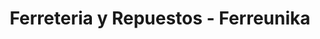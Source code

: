 ---
title: "Ferreteria y Repuestos - Ferreunika"
url: /santo-domingo/ferreteria-y-repuestos-ferreunika/
shop: Eisenwaren
---